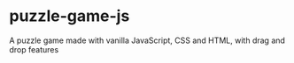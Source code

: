 # puzzle-game-js

A puzzle game made with vanilla JavaScript, CSS and HTML, with drag and drop features
